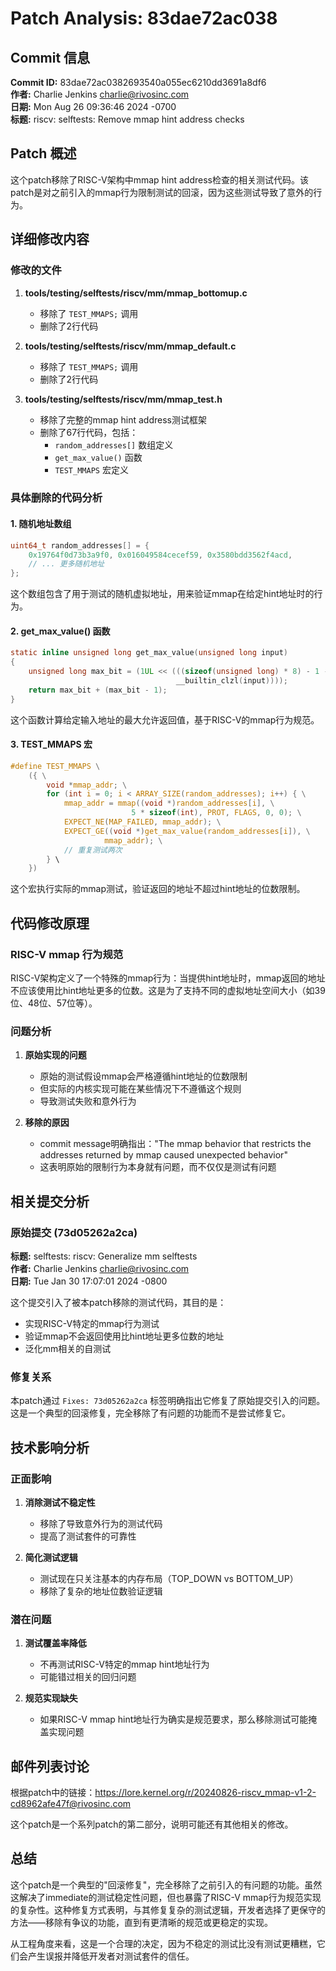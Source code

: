 # Patch Analysis: 83dae72ac038

## Commit 信息

**Commit ID:** 83dae72ac0382693540a055ec6210dd3691a8df6  
**作者:** Charlie Jenkins <charlie@rivosinc.com>  
**日期:** Mon Aug 26 09:36:46 2024 -0700  
**标题:** riscv: selftests: Remove mmap hint address checks  

## Patch 概述

这个patch移除了RISC-V架构中mmap hint address检查的相关测试代码。该patch是对之前引入的mmap行为限制测试的回滚，因为这些测试导致了意外的行为。

## 详细修改内容

### 修改的文件

1. **tools/testing/selftests/riscv/mm/mmap_bottomup.c**
   - 移除了 `TEST_MMAPS;` 调用
   - 删除了2行代码

2. **tools/testing/selftests/riscv/mm/mmap_default.c**
   - 移除了 `TEST_MMAPS;` 调用
   - 删除了2行代码

3. **tools/testing/selftests/riscv/mm/mmap_test.h**
   - 移除了完整的mmap hint address测试框架
   - 删除了67行代码，包括：
     - `random_addresses[]` 数组定义
     - `get_max_value()` 函数
     - `TEST_MMAPS` 宏定义

### 具体删除的代码分析

#### 1. 随机地址数组
```c
uint64_t random_addresses[] = {
    0x19764f0d73b3a9f0, 0x016049584cecef59, 0x3580bdd3562f4acd,
    // ... 更多随机地址
};
```
这个数组包含了用于测试的随机虚拟地址，用来验证mmap在给定hint地址时的行为。

#### 2. get_max_value() 函数
```c
static inline unsigned long get_max_value(unsigned long input)
{
    unsigned long max_bit = (1UL << (((sizeof(unsigned long) * 8) - 1 -
                                     __builtin_clzl(input))));
    return max_bit + (max_bit - 1);
}
```
这个函数计算给定输入地址的最大允许返回值，基于RISC-V的mmap行为规范。

#### 3. TEST_MMAPS 宏
```c
#define TEST_MMAPS \
    ({ \
        void *mmap_addr; \
        for (int i = 0; i < ARRAY_SIZE(random_addresses); i++) { \
            mmap_addr = mmap((void *)random_addresses[i], \
                           5 * sizeof(int), PROT, FLAGS, 0, 0); \
            EXPECT_NE(MAP_FAILED, mmap_addr); \
            EXPECT_GE((void *)get_max_value(random_addresses[i]), \
                     mmap_addr); \
            // 重复测试两次
        } \
    })
```
这个宏执行实际的mmap测试，验证返回的地址不超过hint地址的位数限制。

## 代码修改原理

### RISC-V mmap 行为规范

RISC-V架构定义了一个特殊的mmap行为：当提供hint地址时，mmap返回的地址不应该使用比hint地址更多的位数。这是为了支持不同的虚拟地址空间大小（如39位、48位、57位等）。

### 问题分析

1. **原始实现的问题**
   - 原始的测试假设mmap会严格遵循hint地址的位数限制
   - 但实际的内核实现可能在某些情况下不遵循这个规则
   - 导致测试失败和意外行为

2. **移除的原因**
   - commit message明确指出："The mmap behavior that restricts the addresses returned by mmap caused unexpected behavior"
   - 这表明原始的限制行为本身就有问题，而不仅仅是测试有问题

## 相关提交分析

### 原始提交 (73d05262a2ca)

**标题:** selftests: riscv: Generalize mm selftests  
**作者:** Charlie Jenkins <charlie@rivosinc.com>  
**日期:** Tue Jan 30 17:07:01 2024 -0800  

这个提交引入了被本patch移除的测试代码，其目的是：
- 实现RISC-V特定的mmap行为测试
- 验证mmap不会返回使用比hint地址更多位数的地址
- 泛化mm相关的自测试

### 修复关系

本patch通过 `Fixes: 73d05262a2ca` 标签明确指出它修复了原始提交引入的问题。这是一个典型的回滚修复，完全移除了有问题的功能而不是尝试修复它。

## 技术影响分析

### 正面影响

1. **消除测试不稳定性**
   - 移除了导致意外行为的测试代码
   - 提高了测试套件的可靠性

2. **简化测试逻辑**
   - 测试现在只关注基本的内存布局（TOP_DOWN vs BOTTOM_UP）
   - 移除了复杂的地址位数验证逻辑

### 潜在问题

1. **测试覆盖率降低**
   - 不再测试RISC-V特定的mmap hint地址行为
   - 可能错过相关的回归问题

2. **规范实现缺失**
   - 如果RISC-V mmap hint地址行为确实是规范要求，那么移除测试可能掩盖实现问题

## 邮件列表讨论

根据patch中的链接：https://lore.kernel.org/r/20240826-riscv_mmap-v1-2-cd8962afe47f@rivosinc.com

这个patch是一个系列patch的第二部分，说明可能还有其他相关的修改。

## 总结

这个patch是一个典型的"回滚修复"，完全移除了之前引入的有问题的功能。虽然这解决了immediate的测试稳定性问题，但也暴露了RISC-V mmap行为规范实现的复杂性。这种修复方式表明，与其修复复杂的测试逻辑，开发者选择了更保守的方法——移除有争议的功能，直到有更清晰的规范或更稳定的实现。

从工程角度来看，这是一个合理的决定，因为不稳定的测试比没有测试更糟糕，它们会产生误报并降低开发者对测试套件的信任。